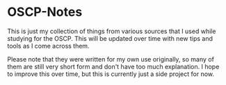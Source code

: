 # OSCP-Notes

This is just my collection of things from various sources that I used while studying for the OSCP. This will be updated over time with new tips and tools as I come across them.

Please note that they were written for my own use originally, so many of them are still very short form and don't have too much explanation. I hope to improve this over time, but this is currently just a side project for now.
